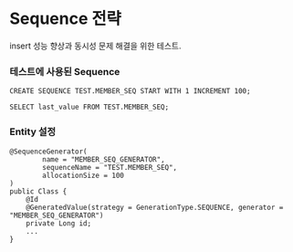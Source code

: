 # Sequence 전략
insert 성능 향상과 동시성 문제 해결을 위한 테스트.

### 테스트에 사용된 Sequence
```
CREATE SEQUENCE TEST.MEMBER_SEQ START WITH 1 INCREMENT 100;

SELECT last_value FROM TEST.MEMBER_SEQ;
```

### Entity 설정
```
@SequenceGenerator(
        name = "MEMBER_SEQ_GENERATOR",
        sequenceName = "TEST.MEMBER_SEQ",
        allocationSize = 100
)
public Class {
    @Id
    @GeneratedValue(strategy = GenerationType.SEQUENCE, generator = "MEMBER_SEQ_GENERATOR")
    private Long id;
    ...
}
```

